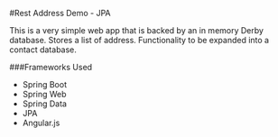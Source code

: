 #Rest Address Demo - JPA

This is a very simple web app that is backed by an in memory Derby database.
Stores a list of address.
Functionality to be expanded into a contact database.

###Frameworks Used

* Spring Boot
* Spring Web
* Spring Data
* JPA
* Angular.js
